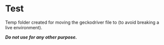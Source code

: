 # Test

Temp folder created for moving the geckodriver file to (to avoid breaking a live environment).

***Do not use for any other purpose.***
